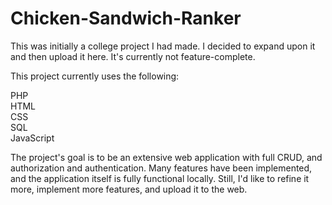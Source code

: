 
# Chicken-Sandwich-Ranker

This was initially a college project I had made. I decided to expand upon it and then upload it here. It's currently not feature-complete.

This project currently uses the following:

PHP<br>
HTML<br>
CSS<br>
SQL<br>
JavaScript<br>

The project's goal is to be an extensive web application with full CRUD, and authorization and authentication. Many features have been implemented, and the application itself is fully functional locally. Still, I'd like to refine it more, implement more features, and upload it to the web.